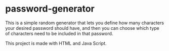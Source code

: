 # password-generator

This is a simple random generator that lets you define how many characters your desired password should have, and then you can choose which type of characters need to be included in that password.

This project is made with HTML and Java Script.

